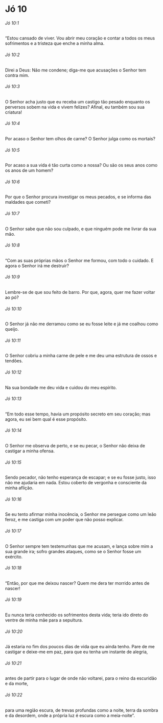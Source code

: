 # Jó 10

###### Jó 10:1

“Estou cansado de viver. Vou abrir meu coração e contar a todos os meus sofrimentos e a tristeza que enche a minha alma.

###### Jó 10:2

Direi a Deus: Não me condene; diga-me que acusações o Senhor tem contra mim.

###### Jó 10:3

O Senhor acha justo que eu receba um castigo tão pesado enquanto os perversos sobem na vida e vivem felizes? Afinal, eu também sou sua criatura!

###### Jó 10:4

Por acaso o Senhor tem olhos de carne? O Senhor julga como os mortais?

###### Jó 10:5

Por acaso a sua vida é tão curta como a nossa? Ou são os seus anos como os anos de um homem?

###### Jó 10:6

Por que o Senhor procura investigar os meus pecados, e se informa das maldades que cometi?

###### Jó 10:7

O Senhor sabe que não sou culpado, e que ninguém pode me livrar da sua mão.

###### Jó 10:8

“Com as suas próprias mãos o Senhor me formou, com todo o cuidado. E agora o Senhor irá me destruir?

###### Jó 10:9

Lembre-se de que sou feito de barro. Por que, agora, quer me fazer voltar ao pó?

###### Jó 10:10

O Senhor já não me derramou como se eu fosse leite e já me coalhou como queijo.

###### Jó 10:11

O Senhor cobriu a minha carne de pele e me deu uma estrutura de ossos e tendões.

###### Jó 10:12

Na sua bondade me deu vida e cuidou do meu espírito.

###### Jó 10:13

“Em todo esse tempo, havia um propósito secreto em seu coração; mas agora, eu sei bem qual é esse propósito.

###### Jó 10:14

O Senhor me observa de perto, e se eu pecar, o Senhor não deixa de castigar a minha ofensa.

###### Jó 10:15

Sendo pecador, não tenho esperança de escapar; e se eu fosse justo, isso não me ajudaria em nada. Estou coberto de vergonha e consciente da minha aflição.

###### Jó 10:16

Se eu tento afirmar minha inocência, o Senhor me persegue como um leão feroz, e me castiga com um poder que não posso explicar.

###### Jó 10:17

O Senhor sempre tem testemunhas que me acusam, e lança sobre mim a sua grande ira; sofro grandes ataques, como se o Senhor fosse um exército.

###### Jó 10:18

“Então, por que me deixou nascer? Quem me dera ter morrido antes de nascer!

###### Jó 10:19

Eu nunca teria conhecido os sofrimentos desta vida; teria ido direto do ventre de minha mãe para a sepultura.

###### Jó 10:20

Já estaria no fim dos poucos dias de vida que eu ainda tenho. Pare de me castigar e deixe-me em paz, para que eu tenha um instante de alegria,

###### Jó 10:21

antes de partir para o lugar de onde não voltarei, para o reino da escuridão e da morte,

###### Jó 10:22

para uma região escura, de trevas profundas como a noite, terra da sombra e da desordem, onde a própria luz é escura como a meia-noite”.

